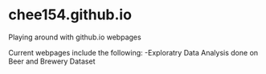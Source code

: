 # chee154.github.io
Playing around with github.io webpages

Current webpages include the following:
-Exploratry Data Analysis done on Beer and Brewery Dataset
